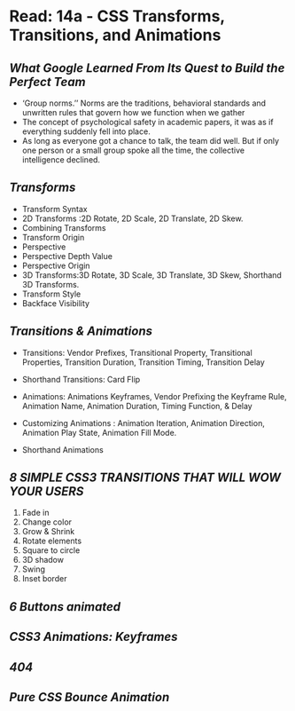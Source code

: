 # Read: 14a - CSS Transforms, Transitions, and Animations

## ***What Google Learned From Its Quest to Build the Perfect Team***

 * ‘Group norms.’’ Norms are the traditions, behavioral standards and unwritten rules that govern how we function when we gather
 * The concept of psychological safety in academic papers, it was as if everything suddenly fell into place.
 * As long as everyone got a chance to talk, the team did well. But if only one person or a small group spoke all the time, the collective intelligence declined.

## ***Transforms***

 * Transform Syntax
 * 2D Transforms :2D Rotate, 2D Scale, 2D Translate, 2D Skew.
 * Combining Transforms
 * Transform Origin
 * Perspective
 * Perspective Depth Value
 * Perspective Origin
 * 3D Transforms:3D Rotate, 3D Scale, 3D Translate, 3D Skew, Shorthand 3D Transforms.
 * Transform Style
 * Backface Visibility

## ***Transitions & Animations***

 * Transitions: Vendor Prefixes, Transitional Property, Transitional Properties, Transition Duration, Transition Timing, Transition Delay

 * Shorthand Transitions: Card Flip
 * Animations: Animations Keyframes, Vendor Prefixing the Keyframe Rule, Animation Name, Animation Duration, Timing Function, & Delay
 * Customizing Animations : Animation Iteration, Animation Direction, Animation Play State, Animation Fill Mode.
 * Shorthand Animations

## ***8 SIMPLE CSS3 TRANSITIONS THAT WILL WOW YOUR USERS***
 1. Fade in
 2. Change color
 3. Grow & Shrink
 4. Rotate elements
 5. Square to circle
 6. 3D shadow
 7. Swing
 8. Inset border


## ***6 Buttons animated***

## ***CSS3 Animations: Keyframes***

## ***404***

## ***Pure CSS Bounce Animation***